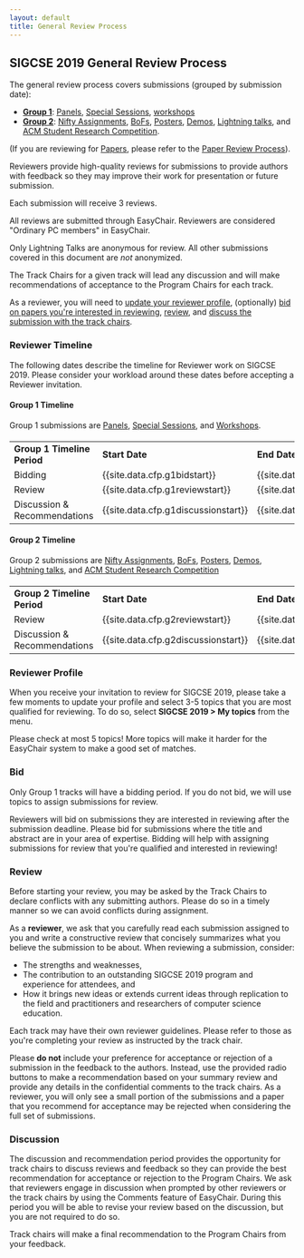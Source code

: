 ```yaml
---
layout: default
title: General Review Process
---
```


## SIGCSE 2019 General Review Process

The general review process covers submissions (grouped by submission date):

* [**Group 1**](#group-1-timeline): [Panels](../authors/panels.html), [Special Sessions](../authors/specialsessions.html), [workshops](../authors/workshops.html)
* [**Group 2**](#group-2-timeline): [Nifty Assignments](../authors/nifty.html), [BoFs](../authors/bofs.html), [Posters](../authors/posters.html), [Demos](../authors/demos.html), [Lightning talks](../authors/lightningtalks.html), and [ACM Student Research Competition](../authors/src.html).  

(If you are reviewing for [Papers](../authors/papers.html), please refer to the [Paper Review Process](paper-review-process.html)).

Reviewers provide high-quality reviews for submissions to provide authors with feedback so they may improve their work for presentation or future submission.

Each submission will receive 3 reviews.  

All reviews are submitted through EasyChair.   Reviewers are considered "Ordinary PC members" in EasyChair.

Only Lightning Talks are anonymous for review.  All other submissions covered in this document are *not* anonymized.

The Track Chairs for a given track will lead any discussion and will make recommendations of acceptance to the Program Chairs for each track.

As a reviewer, you will need to [update your reviewer profile](#reviewer-profile), (optionally) [bid on papers you're interested in reviewing](#bid), [review](#review), and [discuss the submission with the track chairs](#discussion).

### Reviewer Timeline

The following dates describe the timeline for Reviewer work on SIGCSE 2019.  Please consider your workload around these dates before accepting a Reviewer invitation.

#### Group 1 Timeline 

Group 1 submissions are [Panels](../authors/panels.html), [Special Sessions](../authors/specialsessions.html), and [Workshops](../authors/workshops.html).

<div class="table-responsive" style="margin-top: 20px;">
  <table class="table">
      <tbody>
		<tr>
			<td><strong>Group 1 Timeline Period</strong></td>
			<td><strong>Start Date</strong></td>
			<td><strong>End Date</strong></td>
		</tr>
		<tr>
			<td>Bidding</td>
			<td>{{site.data.cfp.g1bidstart}}</td>
			<td>{{site.data.cfp.g1bidend}}</td>
		</tr>
		<tr>
			<td>Review</td>
			<td>{{site.data.cfp.g1reviewstart}}</td>
			<td>{{site.data.cfp.g1reviewend}}</td>
		</tr>
		<tr>
			<td>Discussion & Recommendations</td>
			<td>{{site.data.cfp.g1discussionstart}}</td>
			<td>{{site.data.cfp.g1discussionend}}</td>
		</tr>
		</tbody>
	</table>
</div>

#### Group 2 Timeline

Group 2 submissions are [Nifty Assignments](../authors/nifty.html), [BoFs](../authors/bofs.html), [Posters](../authors/posters.html), [Demos](../authors/demos.html), [Lightning talks](../authors/lightningtalks.html), and [ACM Student Research Competition](../authors/src.html)
  
<div class="table-responsive" style="margin-top: 20px;">
  <table class="table">
      <tbody>
		<tr>
			<td><strong>Group 2 Timeline Period</strong></td>
			<td><strong>Start Date</strong></td>
			<td><strong>End Date</strong></td>
		</tr>
		<tr>
			<td>Review</td>
			<td>{{site.data.cfp.g2reviewstart}}</td>
			<td>{{site.data.cfp.g2reviewend}}</td>
		</tr>
		<tr>
			<td>Discussion & Recommendations</td>
			<td>{{site.data.cfp.g2discussionstart}}</td>
			<td>{{site.data.cfp.g2discussionend}}</td>
		</tr>
		</tbody>
	</table>
</div>

### Reviewer Profile

When you receive your invitation to review for SIGCSE 2019, please take a few moments to update your profile and select 3-5 topics that you are most qualified for reviewing.  To do so, select **SIGCSE 2019 > My topics** from the menu.  

Please check at most 5 topics!  More topics will make it harder for the EasyChair system to make a good set of matches. 

### Bid

Only Group 1 tracks will have a bidding period.  If you do not bid, we will use topics to assign submissions for review.

Reviewers will bid on submissions they are interested in reviewing after the submission deadline.  Please bid for submissions where the title and abstract are in your area of expertise.  Bidding will help with assigning submissions for review that you're qualified and interested in reviewing!

### Review

Before starting your review, you may be asked by the Track Chairs to declare conflicts with any submitting authors.  Please do so in a timely manner so we can avoid conflicts during assignment.

As a **reviewer**, we ask that you carefully read each submission assigned to you and write a constructive review that concisely summarizes what you believe the submission to be about.  When reviewing a submission, consider:

* The strengths and weaknesses, 
* The contribution to an outstanding SIGCSE 2019 program and experience for attendees, and
* How it brings new ideas or extends current ideas through replication to the field and practitioners and researchers of computer science education.

Each track may have their own reviewer guidelines.  Please refer to those as you're completing your review as instructed by the track chair. 

Please **do not** include your preference for acceptance or rejection of a submission in the feedback to the authors.  Instead, use the provided radio buttons to make a recommendation based on your summary review and provide any details in the confidential comments to the track chairs.  As a reviewer, you will only see a small portion of the submissions and a paper that you recommend for acceptance may be rejected when considering the full set of submissions.

### Discussion

The discussion and recommendation period provides the opportunity for track chairs to discuss reviews and feedback so they can provide the best recommendation for acceptance or rejection to the Program Chairs.  We ask that reviewers engage in discussion when prompted by other reviewers or the track chairs by using the Comments feature of EasyChair.  During this period you will be able to revise your review based on the discussion, but you are not required to do so.

Track chairs will make a final recommendation to the Program Chairs from your feedback. 